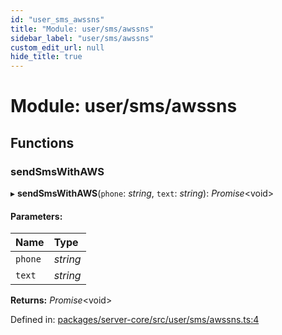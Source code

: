 ```yaml
---
id: "user_sms_awssns"
title: "Module: user/sms/awssns"
sidebar_label: "user/sms/awssns"
custom_edit_url: null
hide_title: true
---
```


# Module: user/sms/awssns

## Functions

### sendSmsWithAWS

▸ **sendSmsWithAWS**(`phone`: *string*, `text`: *string*): *Promise*<void\>

#### Parameters:

Name | Type |
:------ | :------ |
`phone` | *string* |
`text` | *string* |

**Returns:** *Promise*<void\>

Defined in: [packages/server-core/src/user/sms/awssns.ts:4](https://github.com/xr3ngine/xr3ngine/blob/a16a45d7e/packages/server-core/src/user/sms/awssns.ts#L4)
